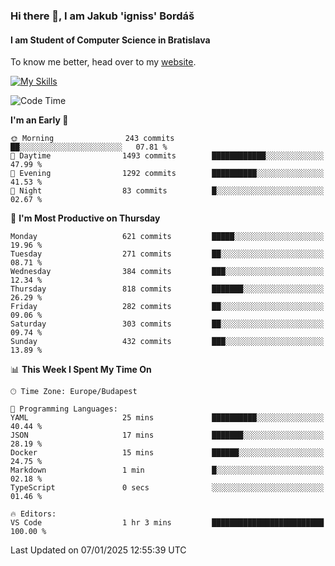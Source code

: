 ### Hi there 👋, I am Jakub 'igniss' Bordáš

#### I am Student of Computer Science in Bratislava
To know me better, head over to my [website](https://bordas.sk).

[![My Skills](https://skillicons.dev/icons?i=js,html,css,figma,svelte,java,kotlin,python,postgresql,typescript,nest,nodejs)](https://bordas.sk)


<!--START_SECTION:waka-->
![Code Time](http://img.shields.io/badge/Code%20Time-1%2C614%20hrs%2039%20mins-blue)

**I'm an Early 🐤** 

```text
🌞 Morning                243 commits         ██░░░░░░░░░░░░░░░░░░░░░░░   07.81 % 
🌆 Daytime                1493 commits        ████████████░░░░░░░░░░░░░   47.99 % 
🌃 Evening                1292 commits        ██████████░░░░░░░░░░░░░░░   41.53 % 
🌙 Night                  83 commits          █░░░░░░░░░░░░░░░░░░░░░░░░   02.67 % 
```
📅 **I'm Most Productive on Thursday** 

```text
Monday                   621 commits         █████░░░░░░░░░░░░░░░░░░░░   19.96 % 
Tuesday                  271 commits         ██░░░░░░░░░░░░░░░░░░░░░░░   08.71 % 
Wednesday                384 commits         ███░░░░░░░░░░░░░░░░░░░░░░   12.34 % 
Thursday                 818 commits         ███████░░░░░░░░░░░░░░░░░░   26.29 % 
Friday                   282 commits         ██░░░░░░░░░░░░░░░░░░░░░░░   09.06 % 
Saturday                 303 commits         ██░░░░░░░░░░░░░░░░░░░░░░░   09.74 % 
Sunday                   432 commits         ███░░░░░░░░░░░░░░░░░░░░░░   13.89 % 
```


📊 **This Week I Spent My Time On** 

```text
🕑︎ Time Zone: Europe/Budapest

💬 Programming Languages: 
YAML                     25 mins             ██████████░░░░░░░░░░░░░░░   40.44 % 
JSON                     17 mins             ███████░░░░░░░░░░░░░░░░░░   28.19 % 
Docker                   15 mins             ██████░░░░░░░░░░░░░░░░░░░   24.75 % 
Markdown                 1 min               █░░░░░░░░░░░░░░░░░░░░░░░░   02.18 % 
TypeScript               0 secs              ░░░░░░░░░░░░░░░░░░░░░░░░░   01.46 % 

🔥 Editors: 
VS Code                  1 hr 3 mins         █████████████████████████   100.00 % 
```


 Last Updated on 07/01/2025 12:55:39 UTC
<!--END_SECTION:waka-->
